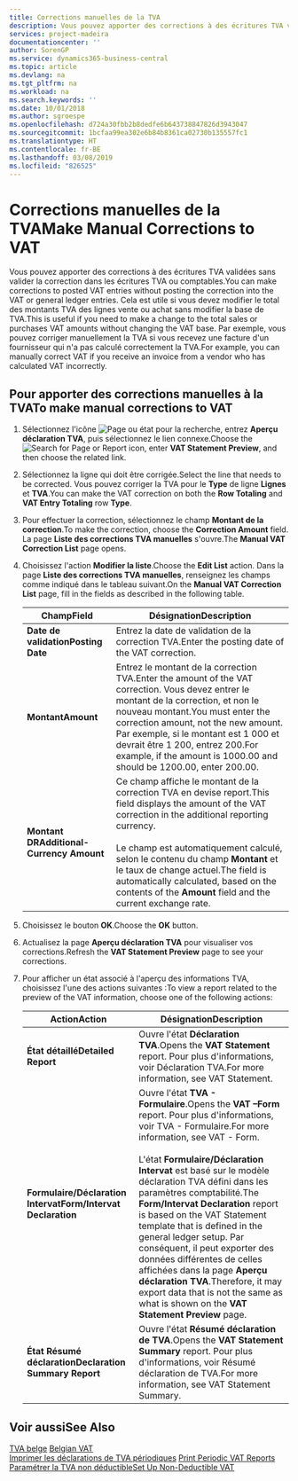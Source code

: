 ```yaml
---
title: Corrections manuelles de la TVA
description: Vous pouvez apporter des corrections à des écritures TVA validées sans valider la correction dans les écritures TVA ou comptables. Cela est utile si vous devez modifier le total des montants TVA des lignes vente ou achat sans modifier la base de TVA. Par exemple, vous pouvez corriger manuellement la TVA si vous recevez une facture d'un fournisseur qui n'a pas calculé correctement la TVA.
services: project-madeira
documentationcenter: ''
author: SorenGP
ms.service: dynamics365-business-central
ms.topic: article
ms.devlang: na
ms.tgt_pltfrm: na
ms.workload: na
ms.search.keywords: ''
ms.date: 10/01/2018
ms.author: sgroespe
ms.openlocfilehash: d724a30fbb2b8dedfe6b643738847826d3943047
ms.sourcegitcommit: 1bcfaa99ea302e6b84b8361ca02730b135557fc1
ms.translationtype: HT
ms.contentlocale: fr-BE
ms.lasthandoff: 03/08/2019
ms.locfileid: "826525"
---
```

# <a name="make-manual-corrections-to-vat"></a><span data-ttu-id="fe9dc-105">Corrections manuelles de la TVA</span><span class="sxs-lookup"><span data-stu-id="fe9dc-105">Make Manual Corrections to VAT</span></span>
<span data-ttu-id="fe9dc-106">Vous pouvez apporter des corrections à des écritures TVA validées sans valider la correction dans les écritures TVA ou comptables.</span><span class="sxs-lookup"><span data-stu-id="fe9dc-106">You can make corrections to posted VAT entries without posting the correction into the VAT or general ledger entries.</span></span> <span data-ttu-id="fe9dc-107">Cela est utile si vous devez modifier le total des montants TVA des lignes vente ou achat sans modifier la base de TVA.</span><span class="sxs-lookup"><span data-stu-id="fe9dc-107">This is useful if you need to make a change to the total sales or purchases VAT amounts without changing the VAT base.</span></span> <span data-ttu-id="fe9dc-108">Par exemple, vous pouvez corriger manuellement la TVA si vous recevez une facture d'un fournisseur qui n'a pas calculé correctement la TVA.</span><span class="sxs-lookup"><span data-stu-id="fe9dc-108">For example, you can manually correct VAT if you receive an invoice from a vendor who has calculated VAT incorrectly.</span></span>  

## <a name="to-make-manual-corrections-to-vat"></a><span data-ttu-id="fe9dc-109">Pour apporter des corrections manuelles à la TVA</span><span class="sxs-lookup"><span data-stu-id="fe9dc-109">To make manual corrections to VAT</span></span>  

1.  <span data-ttu-id="fe9dc-110">Sélectionnez l'icône ![Page ou état pour la recherche](../../media/ui-search/search_small.png "Page ou état pour la recherche"), entrez **Aperçu déclaration TVA**, puis sélectionnez le lien connexe.</span><span class="sxs-lookup"><span data-stu-id="fe9dc-110">Choose the ![Search for Page or Report](../../media/ui-search/search_small.png "Search for Page or Report icon") icon, enter **VAT Statement Preview**, and then choose the related link.</span></span>  
2.  <span data-ttu-id="fe9dc-111">Sélectionnez la ligne qui doit être corrigée.</span><span class="sxs-lookup"><span data-stu-id="fe9dc-111">Select the line that needs to be corrected.</span></span> <span data-ttu-id="fe9dc-112">Vous pouvez corriger la TVA pour le **Type** de ligne **Lignes** et **TVA**.</span><span class="sxs-lookup"><span data-stu-id="fe9dc-112">You can make the VAT correction on both the **Row Totaling** and **VAT Entry Totaling** row **Type**.</span></span>  
3.  <span data-ttu-id="fe9dc-113">Pour effectuer la correction, sélectionnez le champ **Montant de la correction**.</span><span class="sxs-lookup"><span data-stu-id="fe9dc-113">To make the correction, choose the **Correction Amount** field.</span></span> <span data-ttu-id="fe9dc-114">La page **Liste des corrections TVA manuelles** s'ouvre.</span><span class="sxs-lookup"><span data-stu-id="fe9dc-114">The **Manual VAT Correction List** page opens.</span></span>  
4.  <span data-ttu-id="fe9dc-115">Choisissez l'action **Modifier la liste**.</span><span class="sxs-lookup"><span data-stu-id="fe9dc-115">Choose the **Edit List** action.</span></span> <span data-ttu-id="fe9dc-116">Dans la page **Liste des corrections TVA manuelles**, renseignez les champs comme indiqué dans le tableau suivant.</span><span class="sxs-lookup"><span data-stu-id="fe9dc-116">On the **Manual VAT Correction List** page, fill in the fields as described in the following table.</span></span>  

    |<span data-ttu-id="fe9dc-117">Champ</span><span class="sxs-lookup"><span data-stu-id="fe9dc-117">Field</span></span>|<span data-ttu-id="fe9dc-118">Désignation</span><span class="sxs-lookup"><span data-stu-id="fe9dc-118">Description</span></span>|  
    |---------------------------------|---------------------------------------|  
    |<span data-ttu-id="fe9dc-119">**Date de validation**</span><span class="sxs-lookup"><span data-stu-id="fe9dc-119">**Posting Date**</span></span>|<span data-ttu-id="fe9dc-120">Entrez la date de validation de la correction TVA.</span><span class="sxs-lookup"><span data-stu-id="fe9dc-120">Enter the posting date of the VAT correction.</span></span>|  
    |<span data-ttu-id="fe9dc-121">**Montant**</span><span class="sxs-lookup"><span data-stu-id="fe9dc-121">**Amount**</span></span>|<span data-ttu-id="fe9dc-122">Entrez le montant de la correction TVA.</span><span class="sxs-lookup"><span data-stu-id="fe9dc-122">Enter the amount of the VAT correction.</span></span> <span data-ttu-id="fe9dc-123">Vous devez entrer le montant de la correction, et non le nouveau montant.</span><span class="sxs-lookup"><span data-stu-id="fe9dc-123">You must enter the correction amount, not the new amount.</span></span> <span data-ttu-id="fe9dc-124">Par exemple, si le montant est 1 000 et devrait être 1 200, entrez 200.</span><span class="sxs-lookup"><span data-stu-id="fe9dc-124">For example, if the amount is 1000.00 and should be 1200.00, enter 200.00.</span></span>|  
    |<span data-ttu-id="fe9dc-125">**Montant DR**</span><span class="sxs-lookup"><span data-stu-id="fe9dc-125">**Additional-Currency Amount**</span></span>|<span data-ttu-id="fe9dc-126">Ce champ affiche le montant de la correction TVA en devise report.</span><span class="sxs-lookup"><span data-stu-id="fe9dc-126">This field displays the amount of the VAT correction in the additional reporting currency.</span></span><br /><br /> <span data-ttu-id="fe9dc-127">Le champ est automatiquement calculé, selon le contenu du champ **Montant** et le taux de change actuel.</span><span class="sxs-lookup"><span data-stu-id="fe9dc-127">The field is automatically calculated, based on the contents of the **Amount** field and the current exchange rate.</span></span>|  

5.  <span data-ttu-id="fe9dc-128">Choisissez le bouton **OK**.</span><span class="sxs-lookup"><span data-stu-id="fe9dc-128">Choose the **OK** button.</span></span>  
6.  <span data-ttu-id="fe9dc-129">Actualisez la page **Aperçu déclaration TVA** pour visualiser vos corrections.</span><span class="sxs-lookup"><span data-stu-id="fe9dc-129">Refresh the **VAT Statement Preview** page to see your corrections.</span></span>  
7.  <span data-ttu-id="fe9dc-130">Pour afficher un état associé à l'aperçu des informations TVA, choisissez l'une des actions suivantes :</span><span class="sxs-lookup"><span data-stu-id="fe9dc-130">To view a report related to the preview of the VAT information, choose one of the following actions:</span></span>  

    |<span data-ttu-id="fe9dc-131">Action</span><span class="sxs-lookup"><span data-stu-id="fe9dc-131">Action</span></span>|<span data-ttu-id="fe9dc-132">Désignation</span><span class="sxs-lookup"><span data-stu-id="fe9dc-132">Description</span></span>|  
    |------------|---------------------------------------|  
    |<span data-ttu-id="fe9dc-133">**État détaillé**</span><span class="sxs-lookup"><span data-stu-id="fe9dc-133">**Detailed Report**</span></span>|<span data-ttu-id="fe9dc-134">Ouvre l'état **Déclaration TVA**.</span><span class="sxs-lookup"><span data-stu-id="fe9dc-134">Opens the **VAT Statement** report.</span></span> <span data-ttu-id="fe9dc-135">Pour plus d'informations, voir Déclaration TVA.</span><span class="sxs-lookup"><span data-stu-id="fe9dc-135">For more information, see VAT Statement.</span></span>|  
    |<span data-ttu-id="fe9dc-136">**Formulaire/Déclaration Intervat**</span><span class="sxs-lookup"><span data-stu-id="fe9dc-136">**Form/Intervat Declaration**</span></span>|<span data-ttu-id="fe9dc-137">Ouvre l'état **TVA - Formulaire**.</span><span class="sxs-lookup"><span data-stu-id="fe9dc-137">Opens the **VAT –Form** report.</span></span> <span data-ttu-id="fe9dc-138">Pour plus d'informations, voir TVA - Formulaire.</span><span class="sxs-lookup"><span data-stu-id="fe9dc-138">For more information, see VAT - Form.</span></span><br /><br /> <span data-ttu-id="fe9dc-139">L'état **Formulaire/Déclaration Intervat** est basé sur le modèle déclaration TVA défini dans les paramètres comptabilité.</span><span class="sxs-lookup"><span data-stu-id="fe9dc-139">The **Form/Intervat Declaration** report is based on the VAT Statement template that is defined in the general ledger setup.</span></span> <span data-ttu-id="fe9dc-140">Par conséquent, il peut exporter des données différentes de celles affichées dans la page **Aperçu déclaration TVA**.</span><span class="sxs-lookup"><span data-stu-id="fe9dc-140">Therefore, it may export data that is not the same as what is shown on the **VAT Statement Preview** page.</span></span>|  
    |<span data-ttu-id="fe9dc-141">**État Résumé déclaration**</span><span class="sxs-lookup"><span data-stu-id="fe9dc-141">**Declaration Summary Report**</span></span>|<span data-ttu-id="fe9dc-142">Ouvre l'état **Résumé déclaration de TVA**.</span><span class="sxs-lookup"><span data-stu-id="fe9dc-142">Opens the **VAT Statement Summary** report.</span></span> <span data-ttu-id="fe9dc-143">Pour plus d'informations, voir Résumé déclaration de TVA.</span><span class="sxs-lookup"><span data-stu-id="fe9dc-143">For more information, see VAT Statement Summary.</span></span>|  

## <a name="see-also"></a><span data-ttu-id="fe9dc-144">Voir aussi</span><span class="sxs-lookup"><span data-stu-id="fe9dc-144">See Also</span></span>  
 <span data-ttu-id="fe9dc-145">[TVA belge](belgian-vat.md) </span><span class="sxs-lookup"><span data-stu-id="fe9dc-145">[Belgian VAT](belgian-vat.md) </span></span>  
 <span data-ttu-id="fe9dc-146">[Imprimer les déclarations de TVA périodiques](how-to-print-periodic-vat-reports.md) </span><span class="sxs-lookup"><span data-stu-id="fe9dc-146">[Print Periodic VAT Reports](how-to-print-periodic-vat-reports.md) </span></span>  
 [<span data-ttu-id="fe9dc-147">Paramétrer la TVA non déductible</span><span class="sxs-lookup"><span data-stu-id="fe9dc-147">Set Up Non-Deductible VAT</span></span>](how-to-set-up-non-deductible-vat.md)
